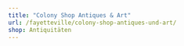 ```yaml
---
title: "Colony Shop Antiques & Art"
url: /fayetteville/colony-shop-antiques-und-art/
shop: Antiquitäten
---
```

